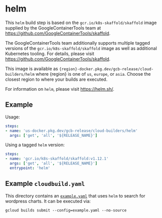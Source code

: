 # helm

This `helm` build step is based on the `gcr.io/k8s-skaffold/skaffold` image
supplied by the GoogleContainerTools team at
https://github.com/GoogleContainerTools/skaffold.

The GoogleContainerTools team additionally supports multiple tagged versions of
the `gcr.io/k8s-skaffold/skaffold` image as well as additional Kubernetes
tooling. For details, please visit
https://github.com/GoogleContainerTools/skaffold.

This image is available as
`{region}-docker.pkg.dev/gcb-release/cloud-builders/helm` where {region} is
one of `us`, `europe`, or `asia`. Choose the closest region to where your builds
are executed.

For information on `helm`, please visit https://helm.sh/.

## Example

Usage:

```yaml
steps:
- name: 'us-docker.pkg.dev/gcb-release/cloud-builders/helm'
  args: ['get', 'all', '${RELEASE_NAME}']
```

Using a tagged `helm` version:
```yaml
steps:
- name: 'gcr.io/k8s-skaffold/skaffold:v1.12.1'
  args: ['get', 'all', '${RELEASE_NAME}']
  entrypoint: 'helm'
```

## Example `cloudbuild.yaml`

This directory contains an [`example.yaml`](example.yaml) that uses `helm` to
search for wordpress charts.  It can be executed via:
```
gcloud builds submit --config=example.yaml --no-source
```

